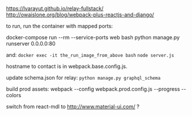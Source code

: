 

https://lvarayut.github.io/relay-fullstack/
http://owaislone.org/blog/webpack-plus-reactjs-and-django/

to run, run the container with mapped ports:

docker-compose run --rm --service-ports web bash
python manage.py runserver 0.0.0.0:80

and:
``docker exec -it the_run_image_from_above bash``
``node server.js``


hostname to contact is in webpack.base.config.js.


update schema.json for relay: ``python manage.py graphql_schema``

build prod assets: webpack --config webpack.prod.config.js --progress --colors




switch from react-mdl to http://www.material-ui.com/ ?
